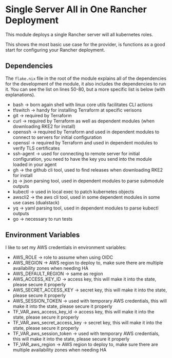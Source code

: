 # Single Server All in One Rancher Deployment

This module deploys a single Rancher server will all kubernetes roles.

This shows the most basic use case for the provider, is functions as a good start for configuring your Rancher deployment.

## Dependencies

The `flake.nix` file in the root of the module explains all of the dependencies for the development of the module, it also includes the dependencies to run it.
You can see the list on lines 50-80, but a more specific list is below (with explanations).

- bash -> born again shell with linux core utils facilitates CLI actions
- tfswitch -> handy for installing Terraform at specific verisons
- git -> required by Terraform
- curl -> required by Terraform as well as dependent modules (when downloading RKE2 for install)
- openssh -> required by Terraform and used in dependent modules to connect to servers for initial configuration
- openssl -> required by Terraform and used in dependent modules to verify TLS certificates
- ssh-agent -> used for connecting to remote server for initial configuration, you need to have the key you send into the module loaded in your agent
- gh -> the github cli tool, used to find releases when downloading RKE2 for install
- jq -> json parsing tool, used in dependent modules to parse submodule outputs
- kubectl -> used in local exec to patch kubernetes objects
- awscli2 -> the aws cli tool, used in some dependent modules in some use cases (dualstack)
- yq -> yaml parsing tool, used in dependent modules to parse kubectl outputs
- go -> necessary to run tests

## Environment Variables

I like to set my AWS credentials in environment variables:

- AWS_ROLE -> role to assume when using OIDC
- AWS_REGION -> AWS region to deploy to, make sure there are multiple availability zones when needing HA
- AWS_DEFAULT_REGION -> same as region
- AWS_ACCESS_KEY_ID -> access key, this will make it into the state, please secure it properly
- AWS_SECRET_ACCESS_KEY -> secret key, this will make it into the state, please secure it properly
- AWS_SESSION_TOKEN -> used with temporary AWS credentials, this will make it into the state, please secure it properly
- TF_VAR_aws_access_key_id -> access key, this will make it into the state, please secure it properly
- TF_VAR_aws_secret_access_key -> secret key, this will make it into the state, please secure it properly
- TF_VAR_aws_session_token -> used with temporary AWS credentials, this will make it into the state, please secure it properly
- TF_VAR_aws_region -> AWS region to deploy to, make sure there are multiple availability zones when needing HA

